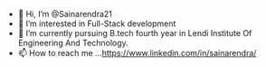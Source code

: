 - 👋 Hi, I’m @Sainarendra21
- 👀 I’m interested in Full-Stack development
- 🌱 I’m currently pursuing B.tech fourth year in Lendi Institute Of Engineering And Technology.
- 📫 How to reach me ...https://www.linkedin.com/in/sainarendra/

<!---
Sainarendra21/Sainarendra21 is a ✨ special ✨ repository because its `README.md` (this file) appears on your GitHub profile.
You can click the Preview link to take a look at your changes.
--->
